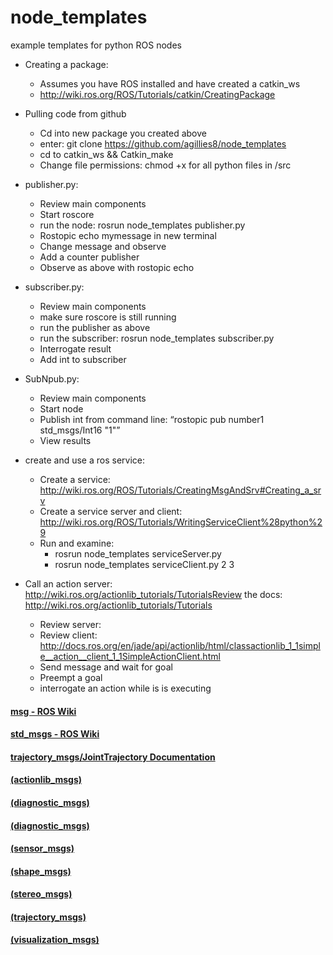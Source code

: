 # node_templates
example templates for python ROS nodes

* Creating a package:
  * Assumes you have ROS installed and have created a catkin_ws
  * http://wiki.ros.org/ROS/Tutorials/catkin/CreatingPackage

* Pulling code from github
  * Cd into new package you created above
  * enter: git clone https://github.com/agillies8/node_templates
  * cd to catkin_ws && Catkin_make
  * Change file permissions: chmod +x for all python files in /src

* publisher.py:
  * Review main components
  * Start roscore
  * run the node: rosrun node_templates publisher.py
  * Rostopic echo mymessage in new terminal
  * Change message and observe
  * Add a counter publisher
  * Observe as above with rostopic echo

* subscriber.py:
  * Review main components
  * make sure roscore is still running
  * run the publisher as above
  * run the subscriber: rosrun node_templates subscriber.py
  * Interrogate result
  * Add int to subscriber

* SubNpub.py:
  * Review main components
  * Start node
  * Publish int from command line: “rostopic pub number1 std_msgs/Int16 "1"”
  * View results

* create and use a ros service:
  * Create a service: http://wiki.ros.org/ROS/Tutorials/CreatingMsgAndSrv#Creating_a_srv
  * Create a service server and client: http://wiki.ros.org/ROS/Tutorials/WritingServiceClient%28python%29
  * Run and examine:
    * rosrun node_templates serviceServer.py
    * rosrun node_templates serviceClient.py 2 3

* Call an action server: http://wiki.ros.org/actionlib_tutorials/TutorialsReview the docs: http://wiki.ros.org/actionlib_tutorials/Tutorials
  * Review server: 
  * Review client: http://docs.ros.org/en/jade/api/actionlib/html/classactionlib_1_1simple__action__client_1_1SimpleActionClient.html
  * Send message and wait for goal
  * Preempt a goal
  * interrogate an action while is is executing


#### [msg - ROS Wiki](http://wiki.ros.org/msg)
#### [std_msgs - ROS Wiki](http://wiki.ros.org/std_msgs)
#### [trajectory_msgs/JointTrajectory Documentation](http://docs.ros.org/en/melodic/api/trajectory_msgs/html/msg/JointTrajectory.html)
#### [(actionlib_msgs)](http://wiki.ros.org/actionlib_msgs?distro=noetic)
#### [(diagnostic_msgs)](http://wiki.ros.org/diagnostic_msgs?distro=noetic)
#### [(diagnostic_msgs)](http://wiki.ros.org/diagnostic_msgs?distro=noetic)
#### [(sensor_msgs)](http://wiki.ros.org/sensor_msgs?distro=noetic)
#### [(shape_msgs)](http://wiki.ros.org/shape_msgs?distro=noetic)
#### [(stereo_msgs)](http://wiki.ros.org/stereo_msgs?distro=noetic)
#### [(trajectory_msgs)](http://wiki.ros.org/trajectory_msgs?distro=noetic)
#### [(visualization_msgs)](http://wiki.ros.org/visualization_msgs?distro=noetic)